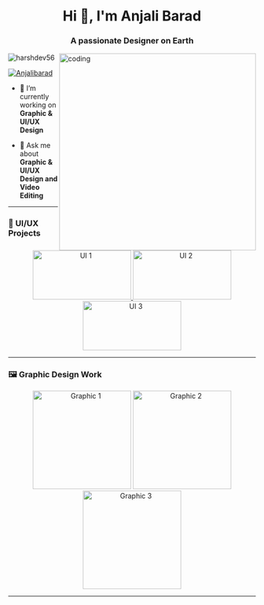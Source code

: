 <h1 align="center">Hi 👋, I'm Anjali Barad</h1>
<h3 align="center">A passionate Designer on Earth</h3>
<img alt="coding" width="400" align="right" src="https://miro.medium.com/v2/resize:fit:720/format:webp/0*yBvA5CnEX3Sd4aod.gif">
<p align="left"> <img src="https://komarev.com/ghpvc/?username=Anjalibarad&label=Profile%20views&color=0e75b6&style=flat" alt="harshdev56" /> </p>

<p align="left"> <a href="https://twitter.com/Anjalibarad" target="blank"><img src="https://img.shields.io/twitter/follow/Anjalibarad?logo=twitter&style=for-the-badge" alt="Anjalibarad" /></a> </p>

- 🔭 I’m currently working on **Graphic & UI/UX Design**

- 💬 Ask me about **Graphic & UI/UX Design and Video Editing**

---

### 🎨 UI/UX Projects

<p align="center">
  <a href="https://www.figma.com/proto/gMZjdAQLBvIEdq5F60nG6S/Untitled?node-id=0-1&t=CIUUp9a9VBZyabr0-1">
    <img src="https://github.com/user-attachments/assets/1f0782e1-301c-4c0c-80e6-e7cb49b909ef" alt="UI 1" width="200" height="100"/>
  </a>
  <a href="https://www.figma.com/proto/zaVi1C8UfF78hIOxjTFbut/Hero-Header-001---NFT-MINT--Community-?node-id=0-1&t=TEJJQgMbSqY6LO6J-1">
    <img src="https://github.com/user-attachments/assets/93251a97-f4d7-4f58-b377-7c15577d5217" alt="UI 2" width="200" height="100"/>
  </a>
  <a href="https://www.figma.com/proto/Q8d8FcXrE68yzDOGFUGBvZ/Apple-Featured-App-Assets--Community-?node-id=301-283&t=LsAn7aysElpAmOzE-1">
    <img src="https://github.com/user-attachments/assets/d1850043-ab05-473f-a818-b775e30b5232" alt="UI 3" width="200" height="100"/>
  </a>
</p>

---

### 🖼️ Graphic Design Work

<p align="center">
  <img src="https://github.com/user-attachments/assets/d2a3c31c-5e1f-41b3-9ac2-a630e0bf25c9" alt="Graphic 1" width="200" height="200"/>
  <img src="https://github.com/user-attachments/assets/5af23697-a978-45b6-bb3d-8454242bb6ea" alt="Graphic 2" width="200" height="200"/>
  <img src="https://github.com/user-attachments/assets/31ced670-a441-43ec-a805-42439ff38823" alt="Graphic 3" width="200" height="200"/>
</p>

---

